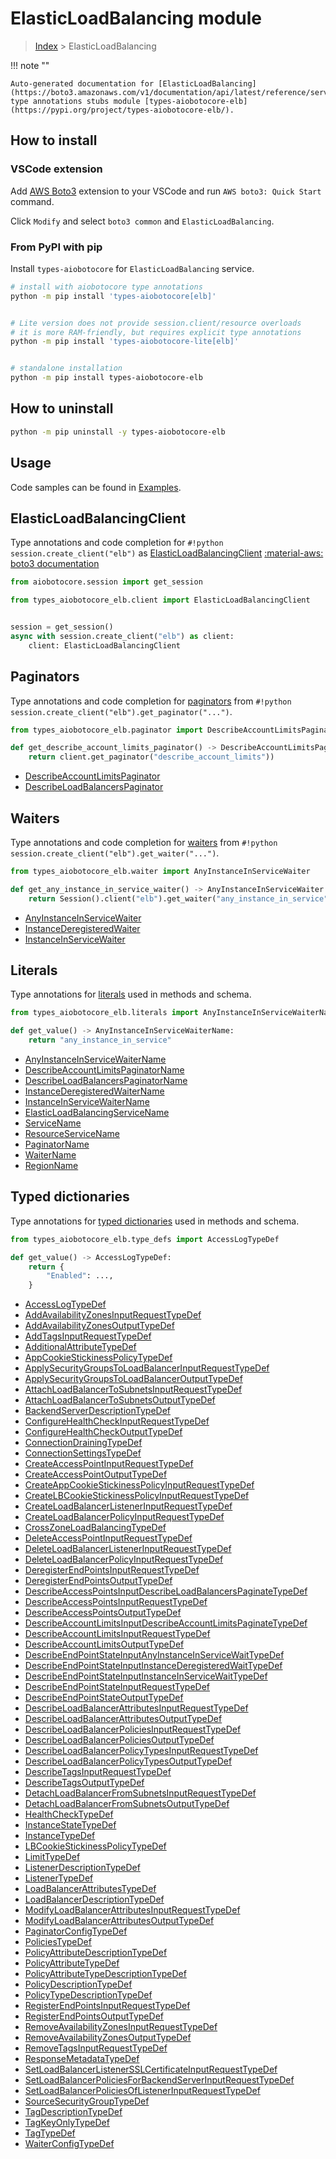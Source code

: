 # ElasticLoadBalancing module

> [Index](../README.md) > ElasticLoadBalancing


!!! note ""

    Auto-generated documentation for [ElasticLoadBalancing](https://boto3.amazonaws.com/v1/documentation/api/latest/reference/services/elb.html#ElasticLoadBalancing)
    type annotations stubs module [types-aiobotocore-elb](https://pypi.org/project/types-aiobotocore-elb/).

## How to install

### VSCode extension

Add [AWS Boto3](https://marketplace.visualstudio.com/items?itemName=Boto3typed.boto3-ide)
extension to your VSCode and run `AWS boto3: Quick Start` command.

Click `Modify` and select `boto3 common` and `ElasticLoadBalancing`.

### From PyPI with pip

Install `types-aiobotocore` for `ElasticLoadBalancing` service.

```bash
# install with aiobotocore type annotations
python -m pip install 'types-aiobotocore[elb]'


# Lite version does not provide session.client/resource overloads
# it is more RAM-friendly, but requires explicit type annotations
python -m pip install 'types-aiobotocore-lite[elb]'


# standalone installation
python -m pip install types-aiobotocore-elb
```



## How to uninstall

```bash
python -m pip uninstall -y types-aiobotocore-elb
```

## Usage

Code samples can be found in [Examples](./usage.md).

## ElasticLoadBalancingClient

Type annotations and code completion for  `#!python session.create_client("elb")` as [ElasticLoadBalancingClient](./client.md)
[:material-aws: boto3 documentation](https://boto3.amazonaws.com/v1/documentation/api/latest/reference/services/elb.html#ElasticLoadBalancing.Client)

```python title="Usage example"
from aiobotocore.session import get_session

from types_aiobotocore_elb.client import ElasticLoadBalancingClient


session = get_session()
async with session.create_client("elb") as client:
    client: ElasticLoadBalancingClient
```


## Paginators

Type annotations and code completion for
[paginators](./paginators.md)
from `#!python session.create_client("elb").get_paginator("...")`.

```python title="Usage example"
from types_aiobotocore_elb.paginator import DescribeAccountLimitsPaginator

def get_describe_account_limits_paginator() -> DescribeAccountLimitsPaginator:
    return client.get_paginator("describe_account_limits"))
```

- [DescribeAccountLimitsPaginator](./paginators.md#describeaccountlimitspaginator)
- [DescribeLoadBalancersPaginator](./paginators.md#describeloadbalancerspaginator)




## Waiters

Type annotations and code completion for
[waiters](./waiters.md)
from `#!python session.create_client("elb").get_waiter("...")`.

```python title="Usage example"
from types_aiobotocore_elb.waiter import AnyInstanceInServiceWaiter

def get_any_instance_in_service_waiter() -> AnyInstanceInServiceWaiter:
    return Session().client("elb").get_waiter("any_instance_in_service")
```

- [AnyInstanceInServiceWaiter](./waiters.md#anyinstanceinservicewaiter)
- [InstanceDeregisteredWaiter](./waiters.md#instancederegisteredwaiter)
- [InstanceInServiceWaiter](./waiters.md#instanceinservicewaiter)






## Literals

Type annotations for [literals](./literals.md) used in methods and schema.

```python title="Usage example"
from types_aiobotocore_elb.literals import AnyInstanceInServiceWaiterName

def get_value() -> AnyInstanceInServiceWaiterName:
    return "any_instance_in_service"
```

- [AnyInstanceInServiceWaiterName](./literals.md#anyinstanceinservicewaitername)
- [DescribeAccountLimitsPaginatorName](./literals.md#describeaccountlimitspaginatorname)
- [DescribeLoadBalancersPaginatorName](./literals.md#describeloadbalancerspaginatorname)
- [InstanceDeregisteredWaiterName](./literals.md#instancederegisteredwaitername)
- [InstanceInServiceWaiterName](./literals.md#instanceinservicewaitername)
- [ElasticLoadBalancingServiceName](./literals.md#elasticloadbalancingservicename)
- [ServiceName](./literals.md#servicename)
- [ResourceServiceName](./literals.md#resourceservicename)
- [PaginatorName](./literals.md#paginatorname)
- [WaiterName](./literals.md#waitername)
- [RegionName](./literals.md#regionname)




## Typed dictionaries

Type annotations for [typed dictionaries](./type_defs.md) used in methods and schema.

```python title="Usage example"
from types_aiobotocore_elb.type_defs import AccessLogTypeDef

def get_value() -> AccessLogTypeDef:
    return {
        "Enabled": ...,
    }
```

- [AccessLogTypeDef](./type_defs.md#accesslogtypedef)
- [AddAvailabilityZonesInputRequestTypeDef](./type_defs.md#addavailabilityzonesinputrequesttypedef)
- [AddAvailabilityZonesOutputTypeDef](./type_defs.md#addavailabilityzonesoutputtypedef)
- [AddTagsInputRequestTypeDef](./type_defs.md#addtagsinputrequesttypedef)
- [AdditionalAttributeTypeDef](./type_defs.md#additionalattributetypedef)
- [AppCookieStickinessPolicyTypeDef](./type_defs.md#appcookiestickinesspolicytypedef)
- [ApplySecurityGroupsToLoadBalancerInputRequestTypeDef](./type_defs.md#applysecuritygroupstoloadbalancerinputrequesttypedef)
- [ApplySecurityGroupsToLoadBalancerOutputTypeDef](./type_defs.md#applysecuritygroupstoloadbalanceroutputtypedef)
- [AttachLoadBalancerToSubnetsInputRequestTypeDef](./type_defs.md#attachloadbalancertosubnetsinputrequesttypedef)
- [AttachLoadBalancerToSubnetsOutputTypeDef](./type_defs.md#attachloadbalancertosubnetsoutputtypedef)
- [BackendServerDescriptionTypeDef](./type_defs.md#backendserverdescriptiontypedef)
- [ConfigureHealthCheckInputRequestTypeDef](./type_defs.md#configurehealthcheckinputrequesttypedef)
- [ConfigureHealthCheckOutputTypeDef](./type_defs.md#configurehealthcheckoutputtypedef)
- [ConnectionDrainingTypeDef](./type_defs.md#connectiondrainingtypedef)
- [ConnectionSettingsTypeDef](./type_defs.md#connectionsettingstypedef)
- [CreateAccessPointInputRequestTypeDef](./type_defs.md#createaccesspointinputrequesttypedef)
- [CreateAccessPointOutputTypeDef](./type_defs.md#createaccesspointoutputtypedef)
- [CreateAppCookieStickinessPolicyInputRequestTypeDef](./type_defs.md#createappcookiestickinesspolicyinputrequesttypedef)
- [CreateLBCookieStickinessPolicyInputRequestTypeDef](./type_defs.md#createlbcookiestickinesspolicyinputrequesttypedef)
- [CreateLoadBalancerListenerInputRequestTypeDef](./type_defs.md#createloadbalancerlistenerinputrequesttypedef)
- [CreateLoadBalancerPolicyInputRequestTypeDef](./type_defs.md#createloadbalancerpolicyinputrequesttypedef)
- [CrossZoneLoadBalancingTypeDef](./type_defs.md#crosszoneloadbalancingtypedef)
- [DeleteAccessPointInputRequestTypeDef](./type_defs.md#deleteaccesspointinputrequesttypedef)
- [DeleteLoadBalancerListenerInputRequestTypeDef](./type_defs.md#deleteloadbalancerlistenerinputrequesttypedef)
- [DeleteLoadBalancerPolicyInputRequestTypeDef](./type_defs.md#deleteloadbalancerpolicyinputrequesttypedef)
- [DeregisterEndPointsInputRequestTypeDef](./type_defs.md#deregisterendpointsinputrequesttypedef)
- [DeregisterEndPointsOutputTypeDef](./type_defs.md#deregisterendpointsoutputtypedef)
- [DescribeAccessPointsInputDescribeLoadBalancersPaginateTypeDef](./type_defs.md#describeaccesspointsinputdescribeloadbalancerspaginatetypedef)
- [DescribeAccessPointsInputRequestTypeDef](./type_defs.md#describeaccesspointsinputrequesttypedef)
- [DescribeAccessPointsOutputTypeDef](./type_defs.md#describeaccesspointsoutputtypedef)
- [DescribeAccountLimitsInputDescribeAccountLimitsPaginateTypeDef](./type_defs.md#describeaccountlimitsinputdescribeaccountlimitspaginatetypedef)
- [DescribeAccountLimitsInputRequestTypeDef](./type_defs.md#describeaccountlimitsinputrequesttypedef)
- [DescribeAccountLimitsOutputTypeDef](./type_defs.md#describeaccountlimitsoutputtypedef)
- [DescribeEndPointStateInputAnyInstanceInServiceWaitTypeDef](./type_defs.md#describeendpointstateinputanyinstanceinservicewaittypedef)
- [DescribeEndPointStateInputInstanceDeregisteredWaitTypeDef](./type_defs.md#describeendpointstateinputinstancederegisteredwaittypedef)
- [DescribeEndPointStateInputInstanceInServiceWaitTypeDef](./type_defs.md#describeendpointstateinputinstanceinservicewaittypedef)
- [DescribeEndPointStateInputRequestTypeDef](./type_defs.md#describeendpointstateinputrequesttypedef)
- [DescribeEndPointStateOutputTypeDef](./type_defs.md#describeendpointstateoutputtypedef)
- [DescribeLoadBalancerAttributesInputRequestTypeDef](./type_defs.md#describeloadbalancerattributesinputrequesttypedef)
- [DescribeLoadBalancerAttributesOutputTypeDef](./type_defs.md#describeloadbalancerattributesoutputtypedef)
- [DescribeLoadBalancerPoliciesInputRequestTypeDef](./type_defs.md#describeloadbalancerpoliciesinputrequesttypedef)
- [DescribeLoadBalancerPoliciesOutputTypeDef](./type_defs.md#describeloadbalancerpoliciesoutputtypedef)
- [DescribeLoadBalancerPolicyTypesInputRequestTypeDef](./type_defs.md#describeloadbalancerpolicytypesinputrequesttypedef)
- [DescribeLoadBalancerPolicyTypesOutputTypeDef](./type_defs.md#describeloadbalancerpolicytypesoutputtypedef)
- [DescribeTagsInputRequestTypeDef](./type_defs.md#describetagsinputrequesttypedef)
- [DescribeTagsOutputTypeDef](./type_defs.md#describetagsoutputtypedef)
- [DetachLoadBalancerFromSubnetsInputRequestTypeDef](./type_defs.md#detachloadbalancerfromsubnetsinputrequesttypedef)
- [DetachLoadBalancerFromSubnetsOutputTypeDef](./type_defs.md#detachloadbalancerfromsubnetsoutputtypedef)
- [HealthCheckTypeDef](./type_defs.md#healthchecktypedef)
- [InstanceStateTypeDef](./type_defs.md#instancestatetypedef)
- [InstanceTypeDef](./type_defs.md#instancetypedef)
- [LBCookieStickinessPolicyTypeDef](./type_defs.md#lbcookiestickinesspolicytypedef)
- [LimitTypeDef](./type_defs.md#limittypedef)
- [ListenerDescriptionTypeDef](./type_defs.md#listenerdescriptiontypedef)
- [ListenerTypeDef](./type_defs.md#listenertypedef)
- [LoadBalancerAttributesTypeDef](./type_defs.md#loadbalancerattributestypedef)
- [LoadBalancerDescriptionTypeDef](./type_defs.md#loadbalancerdescriptiontypedef)
- [ModifyLoadBalancerAttributesInputRequestTypeDef](./type_defs.md#modifyloadbalancerattributesinputrequesttypedef)
- [ModifyLoadBalancerAttributesOutputTypeDef](./type_defs.md#modifyloadbalancerattributesoutputtypedef)
- [PaginatorConfigTypeDef](./type_defs.md#paginatorconfigtypedef)
- [PoliciesTypeDef](./type_defs.md#policiestypedef)
- [PolicyAttributeDescriptionTypeDef](./type_defs.md#policyattributedescriptiontypedef)
- [PolicyAttributeTypeDef](./type_defs.md#policyattributetypedef)
- [PolicyAttributeTypeDescriptionTypeDef](./type_defs.md#policyattributetypedescriptiontypedef)
- [PolicyDescriptionTypeDef](./type_defs.md#policydescriptiontypedef)
- [PolicyTypeDescriptionTypeDef](./type_defs.md#policytypedescriptiontypedef)
- [RegisterEndPointsInputRequestTypeDef](./type_defs.md#registerendpointsinputrequesttypedef)
- [RegisterEndPointsOutputTypeDef](./type_defs.md#registerendpointsoutputtypedef)
- [RemoveAvailabilityZonesInputRequestTypeDef](./type_defs.md#removeavailabilityzonesinputrequesttypedef)
- [RemoveAvailabilityZonesOutputTypeDef](./type_defs.md#removeavailabilityzonesoutputtypedef)
- [RemoveTagsInputRequestTypeDef](./type_defs.md#removetagsinputrequesttypedef)
- [ResponseMetadataTypeDef](./type_defs.md#responsemetadatatypedef)
- [SetLoadBalancerListenerSSLCertificateInputRequestTypeDef](./type_defs.md#setloadbalancerlistenersslcertificateinputrequesttypedef)
- [SetLoadBalancerPoliciesForBackendServerInputRequestTypeDef](./type_defs.md#setloadbalancerpoliciesforbackendserverinputrequesttypedef)
- [SetLoadBalancerPoliciesOfListenerInputRequestTypeDef](./type_defs.md#setloadbalancerpoliciesoflistenerinputrequesttypedef)
- [SourceSecurityGroupTypeDef](./type_defs.md#sourcesecuritygrouptypedef)
- [TagDescriptionTypeDef](./type_defs.md#tagdescriptiontypedef)
- [TagKeyOnlyTypeDef](./type_defs.md#tagkeyonlytypedef)
- [TagTypeDef](./type_defs.md#tagtypedef)
- [WaiterConfigTypeDef](./type_defs.md#waiterconfigtypedef)

